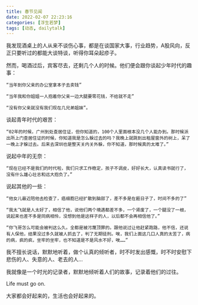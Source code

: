 ```yaml
---
title: 春节见闻
date: 2022-02-07 22:23:16
categories: [浮生若梦]
tags: [动态, dailytalk]
---
```


我发现酒桌上的人从来不谈伤心事，都是在谈国家大事，行业趋势，A股风向，反正只要听过的都能大谈特谈，听得你耳朵起疹子。

然而，喝酒过后，宾客尽去，还剩几个人的时候。他们便会跟你谈起少年时代的趣事：

```
“当年到你父亲的办公室拿本子去卖钱”

“当年我和你姐姐一人抱着你父亲一边大腿要零花钱，不给就不走”

“没有你父亲就没有我们现在几兄弟姐妹”。
```

谈起青年时代的艰苦：

```
“02年的时候，广州到处查居住证，但你知道的，100个人里面根本没几个人能办到。那时候派出所上门查居住证的时候，你知道我是怎么躲过去的吗？我晚上就跳到出租屋窗外的树上，呆了一晚上才躲过去。后来去深圳也是整天关内关外躲，你不知道，那时候真的太难了。”
```

说起中年的无奈：

```
“现在已经不是我们的时代啦，我们只求工作稳定，孩子不调皮，好好长大，认真读书就行了，没有什么雄心壮志和远大抱负了。”

```

说起其他的一些：

```
“他女儿最近陪他去检查了，癌细胞已经扩散到脑部了，差不多是在捱日子了，时间不多的了”

“我太飞就是人太好了，相信了他，说他们两个境遇都差不多，一个肾废了，一个腿没了一根，说起来也差不多是同病相怜，没想到他是这样子的人，以后都不会再相信他了。”

“你飞哥怎么可能会被判这么久。全都是被污蔑顶罪的。跟他说过让他赶紧跑路，他不信，还说有人保他，结果没过多久就被人抓去了，判了无期徒刑。唉，我们上面这几口人真的太苦了，病的病，疯的疯，坐牢的坐牢，也不知道是不是风水不好，唉……”
```
我不擅长说话，默默地听着，做个认真的倾听者，时不时发出感慨，时不时安慰下悲伤的人、失意的人、老去的人...

我就像是一个时光的记录者，默默地倾听着人们的故事，记录着他们的过往。

Life must go on.

大家都会好起来的，生活也会好起来的。
